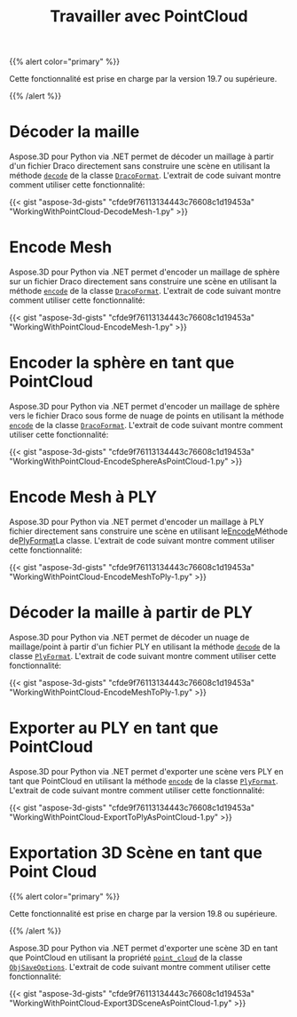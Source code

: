 ﻿---
title: Travailler avec PointCloud
type: docs
weight: 150
url: /fr/python-net/working-with-pointcloud/
description: Aspose.3D pour Python via .NET permet de décoder un maillage à partir d'un fichier Draco directement sans construire une scène en utilisant la méthode Decode de la classe DracoFormat.
---
{{% alert color="primary" %}} 

Cette fonctionnalité est prise en charge par la version 19.7 ou supérieure.

{{% /alert %}} 
# **Décoder la maille**
Aspose.3D pour Python via .NET permet de décoder un maillage à partir d'un fichier Draco directement sans construire une scène en utilisant la méthode [`decode`](https://reference.aspose.com/python/3d/aspose.threed.formats.dracoformat/decode/methods/1) de la classe [`DracoFormat`](https://reference.aspose.com/net/3d/aspose.threed.formats/dracoformat). L'extrait de code suivant montre comment utiliser cette fonctionnalité:



{{< gist "aspose-3d-gists" "cfde9f76113134443c76608c1d19453a" "WorkingWithPointCloud-DecodeMesh-1.py" >}}
# **Encode Mesh**
Aspose.3D pour Python via .NET permet d'encoder un maillage de sphère sur un fichier Draco directement sans construire une scène en utilisant la méthode [`encode`](https://reference.aspose.com/python/3d/aspose.threed.formats.dracoformat/encode/methods/2) de la classe [`DracoFormat`](https://reference.aspose.com/net/3d/aspose.threed.formats/dracoformat). L'extrait de code suivant montre comment utiliser cette fonctionnalité:



{{< gist "aspose-3d-gists" "cfde9f76113134443c76608c1d19453a" "WorkingWithPointCloud-EncodeMesh-1.py" >}}
# **Encoder la sphère en tant que PointCloud**
Aspose.3D pour Python via .NET permet d'encoder un maillage de sphère vers le fichier Draco sous forme de nuage de points en utilisant la méthode [`encode`](https://reference.aspose.com/python-net/3d/aspose.threed.formats.dracoformat/encode/methods/2) de la classe [`DracoFormat`](https://reference.aspose.com/net/3d/aspose.threed.formats/dracoformat). L'extrait de code suivant montre comment utiliser cette fonctionnalité:



{{< gist "aspose-3d-gists" "cfde9f76113134443c76608c1d19453a" "WorkingWithPointCloud-EncodeSphereAsPointCloud-1.py" >}}
# **Encode Mesh à PLY**
Aspose.3D pour Python via .NET permet d'encoder un maillage à PLY fichier directement sans construire une scène en utilisant le[Encode](https://reference.aspose.com/python-net/3d/aspose.threed.formats.plyformat/encode/methods/1)Méthode de[PlyFormat](https://reference.aspose.com/net/3d/aspose.threed.formats/plyformat)La classe. L'extrait de code suivant montre comment utiliser cette fonctionnalité:



{{< gist "aspose-3d-gists" "cfde9f76113134443c76608c1d19453a" "WorkingWithPointCloud-EncodeMeshToPly-1.py" >}}
# **Décoder la maille à partir de PLY**
Aspose.3D pour Python via .NET permet de décoder un nuage de maillage/point à partir d'un fichier PLY en utilisant la méthode [`decode`](https://reference.aspose.com/python-net/3d/aspose.threed.formats.plyformat/decode/methods/1) de la classe [`PlyFormat`](https://reference.aspose.com/net/3d/aspose.threed.formats/plyformat). L'extrait de code suivant montre comment utiliser cette fonctionnalité:



{{< gist "aspose-3d-gists" "cfde9f76113134443c76608c1d19453a" "WorkingWithPointCloud-EncodeMeshToPly-1.py" >}}
# **Exporter au PLY en tant que PointCloud**
Aspose.3D pour Python via .NET permet d'exporter une scène vers PLY en tant que PointCloud en utilisant la méthode [`encode`](https://reference.aspose.com/python-net/3d/aspose.threed.formats.plyformat/encode/methods/1) de la classe [`PlyFormat`](https://reference.aspose.com/net/3d/aspose.threed.formats/plyformat). L'extrait de code suivant montre comment utiliser cette fonctionnalité:



{{< gist "aspose-3d-gists" "cfde9f76113134443c76608c1d19453a" "WorkingWithPointCloud-ExportToPlyAsPointCloud-1.py" >}}
# **Exportation 3D Scène en tant que Point Cloud**
{{% alert color="primary" %}} 

Cette fonctionnalité est prise en charge par la version 19.8 ou supérieure.

{{% /alert %}} 

Aspose.3D pour Python via .NET permet d'exporter une scène 3D en tant que PointCloud en utilisant la propriété [`point_cloud`](https://reference.aspose.com/python-net/3d/aspose.threed.formats/objsaveoptions/properties/pointcloud) de la classe [`ObjSaveOptions`](https://reference.aspose.com/net/3d/aspose.threed.formats/objsaveoptions). L'extrait de code suivant montre comment utiliser cette fonctionnalité:

{{< gist "aspose-3d-gists" "cfde9f76113134443c76608c1d19453a" "WorkingWithPointCloud-Export3DSceneAsPointCloud-1.py" >}}
